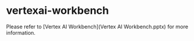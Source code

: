 # vertexai-workbench

Please refer to [Vertex AI Workbench](Vertex AI Workbench.pptx) for more information.